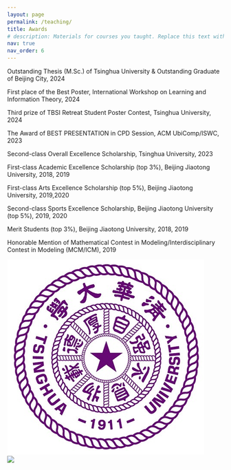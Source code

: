 ```yaml
---
layout: page
permalink: /teaching/
title: Awards
# description: Materials for courses you taught. Replace this text with your description.
nav: true
nav_order: 6
---
```


<i class="fa fa-trophy"></i> Outstanding Thesis (M.Sc.) of Tsinghua University & Outstanding Graduate of Beĳing City, 2024

<i class="fa fa-trophy"></i> First place of the Best Poster, International Workshop on Learning and Information Theory, 2024

<i class="fa fa-trophy"></i> Third prize of TBSI Retreat Student Poster Contest, Tsinghua University, 2024

<i class="fa fa-trophy"></i> The Award of BEST PRESENTATION in CPD Session, ACM UbiComp/ISWC, 2023

<i class="fa fa-trophy"></i> Second-class Overall Excellence Scholarship, Tsinghua University, 2023

<i class="fa fa-trophy"></i> First-class Academic Excellence Scholarship (top 3%), Beijing Jiaotong University, 2018, 2019 

<i class="fa fa-trophy"></i> First-class Arts Excellence Scholarship (top 5%), Beijing Jiaotong University, 2019,2020 

<i class="fa fa-trophy"></i> Second-class Sports Excellence Scholarship, Beijing Jiaotong University (top 5%), 2019, 2020

<i class="fa fa-trophy"></i> Merit Students (top 3%), Beijing Jiaotong University, 2018, 2019

<i class="fa fa-trophy"></i> Honorable Mention of Mathematical Contest in Modeling/Interdisciplinary Contest in Modeling (MCM/ICM), 2019


<div class="d-flex justify-content-center">
  <div class="bottomimg">
      <a href="https://www.tsinghua.edu.cn" title="Tsinghua" rel="external nofollow noopener" target="_blank">
          <img src="assets/img/thulogo.jpg">
      </a>
  </div>
  <div class="bottomimg globe-size">
      <a href="https://clustrmaps.com/site/1b079" title="Visit tracker" rel="external nofollow noopener" target="_blank">
          <img src="//clustrmaps.com/map_v2.png?cl=ffffff&amp;w=a&amp;t=m&amp;d=jKSvUx3PVKbrs3gMJEUgyrdHV9WKoex6DEx91GJo-8A">
      </a>
  </div>
</div>
